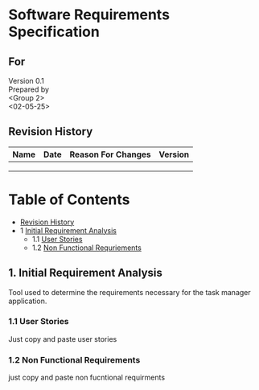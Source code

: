 # Software Requirements Specification
## For <Task Manger>

Version 0.1  
Prepared by <Carson Grant>  
<Group 2>  
<02-05-25>  

## Revision History
| Name | Date    | Reason For Changes  | Version   |
| ---- | ------- | ------------------- | --------- |
|      |         |                     |           |
|      |         |                     |           |
|      |         |                     |           |

Table of Contents
=================
* [Revision History](#revision-history)
* 1 [Initial Requirement Analysis](#1-initial-requirement-analysis)
  * 1.1 [User Stories](#11-user-stories)
  * 1.2 [Non Functional Requriements](#12-non-functional-requirements)


## 1. Initial Requirement Analysis
Tool used to determine the requirements necessary for the task manager application.

### 1.1 User Stories
Just copy and paste user stories

### 1.2 Non Functional Requirements 
just copy and paste non fucntional requirments
